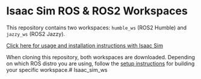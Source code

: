 # Isaac Sim ROS & ROS2 Workspaces

This repository contains two workspaces: `humble_ws` (ROS2 Humble) and `jazzy_ws` (ROS2 Jazzy). 

[Click here for usage and installation instructions with Isaac Sim](https://docs.isaacsim.omniverse.nvidia.com/5.0.0/index.html)

When cloning this repository, both workspaces are downloaded. Depending on which ROS distro you are using, follow the [setup instructions](https://docs.isaacsim.omniverse.nvidia.com/5.0.0/installation/install_ros.html#setting-up-workspaces) for building your specific workspace.# Isaac_sim_ws
